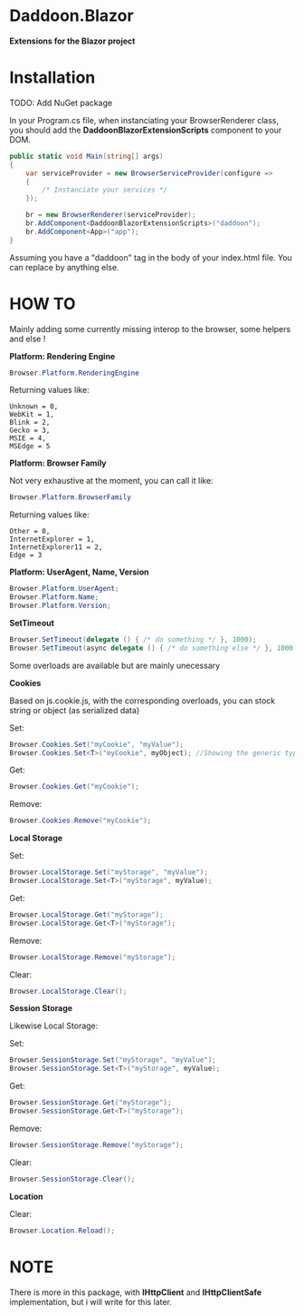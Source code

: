 # Daddoon.Blazor

**Extensions for the Blazor project**

# Installation

TODO: Add NuGet package

In your Program.cs file, when instanciating your BrowserRenderer class, you should add the **DaddoonBlazorExtensionScripts** component to your DOM.

```csharp
public static void Main(string[] args)
{
    var serviceProvider = new BrowserServiceProvider(configure =>
    {
        /* Instanciate your services */
    });

    br = new BrowserRenderer(serviceProvider);
    br.AddComponent<DaddoonBlazorExtensionScripts>("daddoon");
    br.AddComponent<App>("app");
}
```

Assuming you have a "daddoon" tag in the body of your index.html file. You can replace by anything else.

# HOW TO

Mainly adding some currently missing interop to the browser, some helpers and else !

**Platform: Rendering Engine**

```csharp
Browser.Platform.RenderingEngine
```

Returning values like:

```
Unknown = 0,
WebKit = 1,
Blink = 2,
Gecko = 3,
MSIE = 4,
MSEdge = 5
```

**Platform: Browser Family**

Not very exhaustive at the moment, you can call it like:

```csharp
Browser.Platform.BrowserFamily
```

Returning values like:

```
Other = 0,
InternetExplorer = 1,
InternetExplorer11 = 2,
Edge = 3
```

**Platform: UserAgent, Name, Version**

```csharp
Browser.Platform.UserAgent;
Browser.Platform.Name;
Browser.Platform.Version;
```

**SetTimeout**

```csharp
Browser.SetTimeout(delegate () { /* do something */ }, 1000);
Browser.SetTimeout(async delegate () { /* do something else */ }, 1000);
```

Some overloads are available but are mainly unecessary

**Cookies**

Based on js.cookie.js, with the corresponding overloads, you can stock string or object (as serialized data)

Set:

```csharp
Browser.Cookies.Set("myCookie", "myValue");
Browser.Cookies.Set<T>("myCookie", myObject); //Showing the generic type here is just for readability
```

Get:
```csharp
Browser.Cookies.Get("myCookie");
```

Remove:
```csharp
Browser.Cookies.Remove("myCookie");
```

**Local Storage**

Set:
```csharp
Browser.LocalStorage.Set("myStorage", "myValue");
Browser.LocalStorage.Set<T>("myStorage", myValue);
```

Get:
```csharp
Browser.LocalStorage.Get("myStorage");
Browser.LocalStorage.Get<T>("myStorage");
```

Remove:
```csharp
Browser.LocalStorage.Remove("myStorage");
```

Clear:
```csharp
Browser.LocalStorage.Clear();
```

**Session Storage**

Likewise Local Storage:

Set:
```csharp
Browser.SessionStorage.Set("myStorage", "myValue");
Browser.SessionStorage.Set<T>("myStorage", myValue);
```

Get:
```csharp
Browser.SessionStorage.Get("myStorage");
Browser.SessionStorage.Get<T>("myStorage");
```

Remove:
```csharp
Browser.SessionStorage.Remove("myStorage");
```

Clear:
```csharp
Browser.SessionStorage.Clear();
```

**Location**

Clear:
```csharp
Browser.Location.Reload();
```

# NOTE

There is more in this package, with **IHttpClient** and **IHttpClientSafe** implementation, but i will write for this later.
